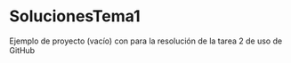 # SolucionesTema1
Ejemplo de proyecto (vacío) con para la resolución de la tarea 2 de uso de GitHub
